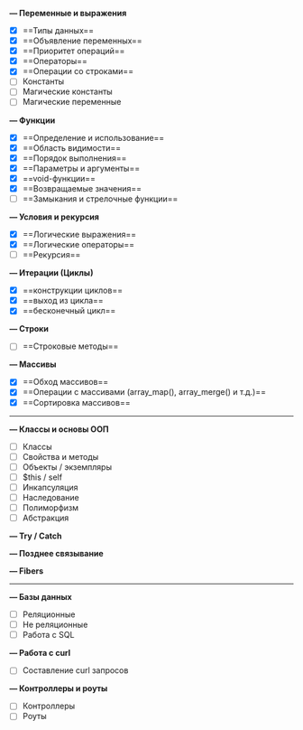 **— Переменные и выражения**

- [x] ==Типы данных==
- [x] ==Объявление переменных== 
- [x] ==Приоритет операций==
- [x] ==Операторы== 
- [x] ==Операции со строками==
- [ ] Константы
- [ ] Магические константы
- [ ] Магические переменные

**— Функции**

- [x] ==Определение и использование==
- [x] ==Область видимости==
- [x] ==Порядок выполнения==
- [x] ==Параметры и аргументы==
- [x] ==void-функции==
- [x] ==Возвращаемые значения==
- [ ] ==Замыкания и стрелочные функции==

**— Условия и рекурсия**


- [x] ==Логические выражения==
- [x] ==Логические операторы==
- [ ] ==Рекурсия==

**— Итерации (Циклы)**


- [x] ==конструкции циклов==
- [x] ==выход из цикла==
- [x] ==бесконечный цикл==

**— Строки**

- [ ] ==Строковые методы==

**— Массивы**


- [x] ==Обход массивов==
- [x] ==Операции с массивами (array_map(), array_merge() и т.д.)==
- [x] ==Сортировка массивов==
___

**— Классы и основы ООП**


- [ ] Классы
- [ ] Свойства и методы
- [ ] Объекты / экземпляры
- [ ] $this / self
- [ ] Инкапсуляция
- [ ] Наследование
- [ ] Полиморфизм
- [ ] Абстракция

**— Try / Catch**


**— Позднее связывание**

**— Fibers**

---

**— Базы данных**


- [ ] Реляционные
- [ ] Не реляционные
- [ ] Работа с SQL

**— Работа с curl**


- [ ] Составление curl запросов

**— Контроллеры и роуты**


- [ ] Контроллеры
- [ ] Роуты
